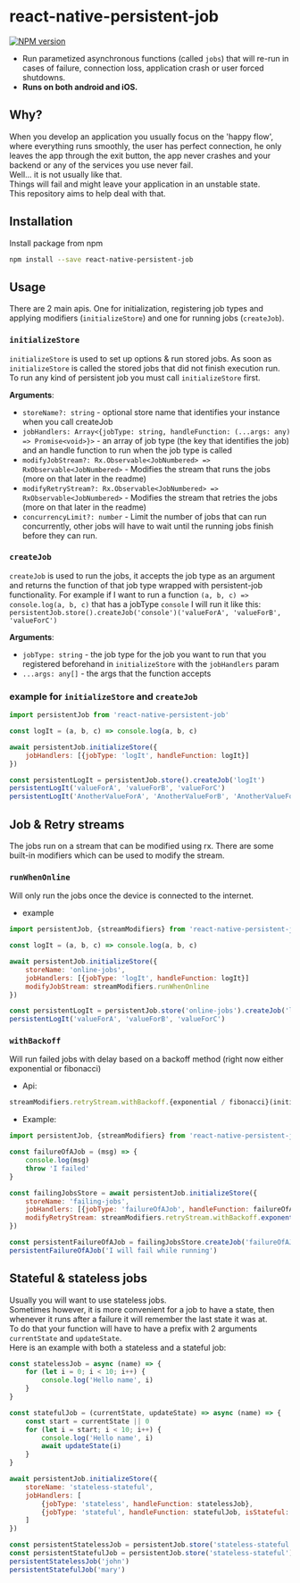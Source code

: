 # react-native-persistent-job 
  
[![NPM version](https://img.shields.io/npm/v/react-native-persistent-job.svg)](https://www.npmjs.com/package/react-native-persistent-job)
  
* Run parametized asynchronous functions (called `jobs`) that will re-run in cases of failure, connection loss, application crash or user forced shutdowns.  
* <b>Runs on both android and iOS.</b>  

## Why?

When you develop an application you usually focus on the 'happy flow', where everything runs smoothly, the user has perfect connection, he only leaves the app through the exit button, the app never crashes and your backend or any of the services you use never fail.   
Well... it is not usually like that.   
Things will fail and might leave your application in an unstable state.  
This repository aims to help deal with that. 

## Installation

Install package from npm

```sh
npm install --save react-native-persistent-job
```


## Usage

There are 2 main apis. One for initialization, registering job types and applying modifiers (`initializeStore`) and one for running jobs (`createJob`).

### `initializeStore`
`initializeStore` is used to set up options & run stored jobs.
As soon as `initializeStore` is called the stored jobs that did not finish execution run.  
To run any kind of persistent job you must call `initializeStore` first.  
  
<b>Arguments</b>:  
* `storeName?: string` - optional store name that identifies your instance when you call createJob
* `jobHandlers: Array<{jobType: string, handleFunction: (...args: any) => Promise<void>}>` - an array of job type (the key that identifies the job) and an handle function to run when the job type is called
* `modifyJobStream?: Rx.Observable<JobNumbered> => RxObservable<JobNumbered>` - Modifies the stream that runs the jobs (more on that later in the readme)
* `modifyRetryStream?: Rx.Observable<JobNumbered> => RxObservable<JobNumbered>` - Modifies the stream that retries the jobs (more on that later in the readme)
* `concurrencyLimit?: number` - Limit the number of jobs that can run concurrently, other jobs will have to wait until the running jobs finish before they can run.

### `createJob`
`createJob` is used to run the jobs, it accepts the job type as an argument and returns the function of that job type wrapped with persistent-job functionality.
For example if I want to run a function `(a, b, c) => console.log(a, b, c)` that has a jobType `console` I will run it like this: `persistentJob.store().createJob('console')('valueForA', 'valueForB', 'valueForC')`    
  
<b>Arguments</b>:   
* `jobType: string` - the job type for the job you want to run that you registered beforehand in `initializeStore` with the `jobHandlers` param
* `...args: any[]` - the args that the function accepts

### example for `initializeStore` and `createJob`

```js
import persistentJob from 'react-native-persistent-job'

const logIt = (a, b, c) => console.log(a, b, c)

await persistentJob.initializeStore({
	jobHandlers: [{jobType: 'logIt', handleFunction: logIt}]
})

const persistentLogIt = persistentJob.store().createJob('logIt')
persistentLogIt('valueForA', 'valueForB', 'valueForC')
persistentLogIt('AnotherValueForA', 'AnotherValueForB', 'AnotherValueForC')
```

## Job & Retry streams
The jobs run on a stream that can be modified using rx. There are some built-in modifiers which can be used to modify the stream.

### `runWhenOnline`
Will only run the jobs once the device is connected to the internet.

* example
```js
import persistentJob, {streamModifiers} from 'react-native-persistent-job'

const logIt = (a, b, c) => console.log(a, b, c)

await persistentJob.initializeStore({
	storeName: 'online-jobs',
	jobHandlers: [{jobType: 'logIt', handleFunction: logIt}]
	modifyJobStream: streamModifiers.runWhenOnline
})

const persistentLogIt = persistentJob.store('online-jobs').createJob('logIt')
persistentLogIt('valueForA', 'valueForB', 'valueForC')
```

### `withBackoff`
Will run failed jobs with delay based on a backoff method (right now either exponential or fibonacci)

* Api:
```js
streamModifiers.retryStream.withBackoff.{exponential / fibonacci}(initialWaitTime: number, maxWaitTime?: number)
```

* Example:

```js
import persistentJob, {streamModifiers} from 'react-native-persistent-job' 

const failureOfAJob = (msg) => {
	console.log(msg)
	throw 'I failed'
}

const failingJobsStore = await persistentJob.initializeStore({
	storeName: 'failing-jobs',
	jobHandlers: [{jobType: 'failureOfAJob', handleFunction: failureOfAJob}]
	modifyRetryStream: streamModifiers.retryStream.withBackoff.exponential(10, 50)
})

const persistentFailureOfAJob = failingJobsStore.createJob('failureOfAJob') 
persistentFailureOfAJob('I will fail while running')
```

## Stateful & stateless jobs
Usually you will want to use stateless jobs.  
Sometimes however, it is more convenient for a job to have a state, then whenever it runs after a failure it will remember the last state it was at.  
To do that your function will have to have a prefix with 2 arguments `currentState` and `updateState`.  
Here is an example with both a stateless and a stateful job:
```js
const statelessJob = async (name) => {
	for (let i = 0; i < 10; i++) {
		console.log('Hello name', i)
	}
}

const statefulJob = (currentState, updateState) => async (name) => {
	const start = currentState || 0
	for (let i = start; i < 10; i++) {
		console.log('Hello name', i)
		await updateState(i)
	}
}

await persistentJob.initializeStore({
	storeName: 'stateless-stateful',
	jobHandlers: [
		{jobType: 'stateless', handleFunction: statelessJob},
		{jobType: 'stateful', handleFunction: statefulJob, isStateful: true}
	]
})

const persistentStatelessJob = persistentJob.store('stateless-stateful').createJob('stateless')
const persistentStatefulJob = persistentJob.store('stateless-stateful').createJob('stateful')
persistentStatelessJob('john')
persistentStatefulJob('mary')
```
